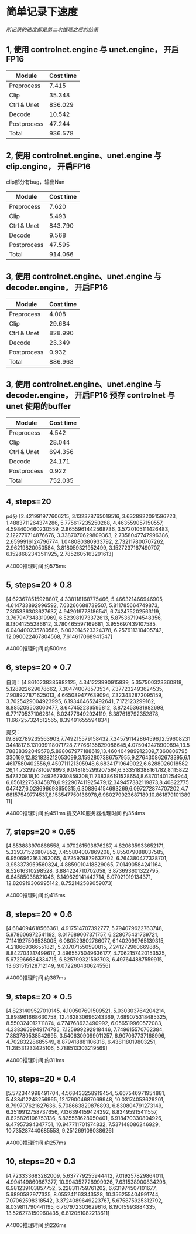 # 简单记录下速度
_所记录的速度都是第二次推理之后的结果_
## 1, 使用 controlnet.engine 与 unet.engine， 开启FP16

| Module      | Cost time|
|---          |---       |
| Preprocess  |    7.415 | \ 
| Clip        |   35.348 | \ 
| Ctrl & Unet |  836.029 | \ 
| Decode      |   10.542 | \ 
| Postprocess |   47.244 | \ 
| Total       |  936.578 | \ 

## 2, 使用 controlnet.engine、unet.engine 与 clip.engine， 开启FP16

clip部分有bug，输出Nan

| Module      | Cost time|
|---          |---       |
| Preprocess  |    7.620 | \ 
| Clip        |    5.493 | \ 
| Ctrl & Unet |  843.790 | \ 
| Decode      |    9.568 | \ 
| Postprocess |   47.595 | \ 
| Total       |  914.066 | \ 

## 3, 使用 controlnet.engine、unet.engine 与 decoder.engine， 开启FP16


| Module      | Cost time|
|---          |---       |
| Preprocess  |    4.008 | \ 
| Clip        |   29.684 | \ 
| Ctrl & Unet |  828.990 | \ 
| Decode      |   23.349 | \ 
| Postprocess |    0.932 | \ 
| Total       |  886.963 | \

## 3, 使用 controlnet.engine、unet.engine 与 decoder.engine， 开启FP16 预存 controlnet 与 unet 使用的buffer

| Module      | Cost time|
|---          |---       |
| Preprocess  |    4.542 | \ 
| Clip        |   28.044 | \ 
| Ctrl & Unet |  694.356 | \ 
| Decode      |   24.171 | \ 
| Postprocess |    0.922 | \ 
| Total       |  752.035 | \ 

## 4, steps=20
pd分
[2.421991977606215, 3.132378765019516, 3.6328922091596723, 1.4883711264374286, 5.775617235250268, 4.463559057150557, 4.598400460230559, 2.8655961442568736, 3.5720105111426483, 2.122779714876676, 3.3387070629809363, 2.7358047747996386, 2.6599916124796774, 1.048080380933792, 2.732117800707262, 2.96219820050584, 3.818059321952499, 3.1527237167490707, 6.1528682343511925, 2.7852605163291613]

A4000推理时间 约575ms

## 5, steps=20 * 0.8
[4.623678515928807, 4.338118168775466, 5.466321466946905, 4.614733892996592, 7.63266688739507, 5.811785664749873, 7.305336303627637, 4.942019778186541, 6.742475202563119, 3.767947348319969, 6.523981973372613, 5.875367194548356, 8.13041255286612, 3.780465597169681, 3.955697439107585, 6.040400235780585, 6.002014523324378, 6.257611310405742, 12.090022467804568, 7.614617068941547]

A4000推理时间 约500ms

## 6, steps=20 * 0.7
自测：[4.8610238385982125, 4.341223990915839, 5.357500323360818, 5.128922629678662, 7.304740078573534, 7.377232493624535, 7.908927871625013, 4.665089477639094, 7.323432872095159, 3.7025429004923995, 6.193464652492641, 7.172123299162, 8.885209503060477, 3.647452236595812, 3.872453631982698, 6.771705371062614, 6.024776492924119, 6.387618792352878, 11.667257324512565, 8.39491655594834]

提交：[9.892789235563903,7.749215579158432,7.345791142864596,12.596082313441817,6.131039118071728,7.7766135829088645,4.075042478900894,13.578838392049578,5.898067977188619,13.460404989912309,7.360806795330169,12.821828212053099,3.1592807386757955,9.276430862673395,6.14617580402556,9.450711121305948,6.68341719649022,6.628802601858226,14.732997810978993,9.048185299207564,6.333518388161782,8.115822547320818,10.249267930859308,11.738386191528654,8.63701401254944,6.656122758345878,6.922907411925479,12.349457382119873,8.40822775047427,6.028696698650315,6.308864154693269,6.097272874707202,4.768157549774537,8.153547750136978,6.980279923687189,10.86187910138911]

A4000推理时间 约451ms
提交A10服务器推理时间 约354ms


## 7, steps=20 * 0.65
[4.853883970868558, 4.070261593676267, 4.820635933652171, 5.339371526807852, 7.455804007869208, 5.855079088037585, 6.9506962163262065, 4.725979879632702, 6.764380477328701, 3.953373959560824, 4.8859010418829065, 7.01490584241164, 8.52616310298528, 3.884224710702058, 3.873693601322795, 6.64585038821046, 6.149629141442714, 5.07021019134371, 12.820919306995142, 8.752142589059073]

A4000推理时间 约415ms

## 8, steps=20 * 0.6

[4.684094618566361, 4.917514707392777, 5.794079622763748, 5.978606972541192, 8.017689007371757, 6.228075431739721, 7.1141927506538005, 6.080529802766077, 6.1402099765139315, 4.218669366551821, 5.207071550590815, 7.241272960669885, 8.842704317499617, 3.4965575049636177, 4.7062157420153525, 5.672966684334715, 6.825799321593703, 6.497644887559915, 13.631515128712149, 9.072260430624556]

A4000推理时间 约387ms

## 9, steps=20 * 0.5
[4.8231409527010145, 4.100507691509521, 5.030303764204214, 3.898961668630758, 12.462830696243369, 7.689075318485325, 8.550324012711874, 4.774768623490992, 6.056519960572083, 4.3383659949174795, 7.125999292918446, 7.749615570762384, 7.883780538542995, 3.5406309099011257, 6.907067737168996, 4.70283228685549, 8.879418881106318, 6.438118019803251, 11.28531233425106, 5.788513303219569]

A4000推理时间 约311ms


## 10, steps=20 * 0.4
[5.572344998491704, 4.568433258919454, 5.667546971954881, 5.438412243256965, 12.179004687069948, 10.03174053629201, 8.799707621627636, 5.708663829876893, 6.830804791273149, 6.3519912758737656, 7.136394159424392, 8.83495915411557, 8.625826106753136, 5.825561628050401, 6.918470330804926, 9.47957394347751, 10.947711701974832, 7.537148086246929, 10.735287440685553, 9.251269108038626]

A4000推理时间 约257ms

## 10, steps=20 * 0.3
[4.723333683282009, 5.637779255944412, 7.019257829864011, 4.994149860867377, 10.994352728999926, 7.631538900834298, 6.981239103857752, 5.228311759761202, 6.631974507101677, 5.6890582977335, 8.055241163343528, 10.356255404991744, 7.07062598318542, 3.3724089649223767, 5.675875925312792, 8.039811790441195, 6.767972303629616, 8.19015993884335, 13.526273150960435, 6.812051082213611]

A4000推理时间 约226ms

